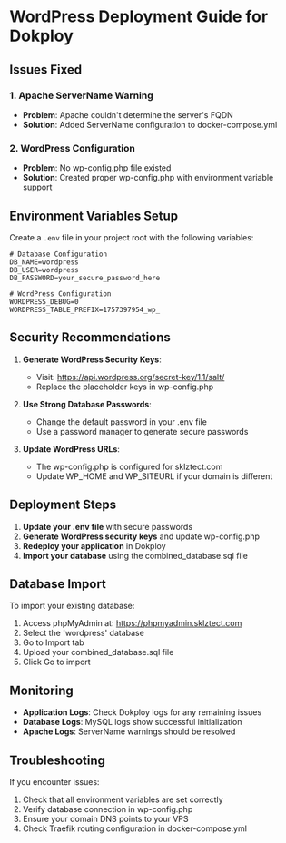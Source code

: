 # WordPress Deployment Guide for Dokploy

## Issues Fixed

### 1. Apache ServerName Warning
- **Problem**: Apache couldn't determine the server's FQDN
- **Solution**: Added ServerName configuration to docker-compose.yml

### 2. WordPress Configuration
- **Problem**: No wp-config.php file existed
- **Solution**: Created proper wp-config.php with environment variable support

## Environment Variables Setup

Create a `.env` file in your project root with the following variables:

```env
# Database Configuration
DB_NAME=wordpress
DB_USER=wordpress
DB_PASSWORD=your_secure_password_here

# WordPress Configuration
WORDPRESS_DEBUG=0
WORDPRESS_TABLE_PREFIX=1757397954_wp_
```

## Security Recommendations

1. **Generate WordPress Security Keys**:
   - Visit: https://api.wordpress.org/secret-key/1.1/salt/
   - Replace the placeholder keys in wp-config.php

2. **Use Strong Database Passwords**:
   - Change the default password in your .env file
   - Use a password manager to generate secure passwords

3. **Update WordPress URLs**:
   - The wp-config.php is configured for sklztect.com
   - Update WP_HOME and WP_SITEURL if your domain is different

## Deployment Steps

1. **Update your .env file** with secure passwords
2. **Generate WordPress security keys** and update wp-config.php
3. **Redeploy your application** in Dokploy
4. **Import your database** using the combined_database.sql file

## Database Import

To import your existing database:

1. Access phpMyAdmin at: https://phpmyadmin.sklztect.com
2. Select the 'wordpress' database
3. Go to Import tab
4. Upload your combined_database.sql file
5. Click Go to import

## Monitoring

- **Application Logs**: Check Dokploy logs for any remaining issues
- **Database Logs**: MySQL logs show successful initialization
- **Apache Logs**: ServerName warnings should be resolved

## Troubleshooting

If you encounter issues:

1. Check that all environment variables are set correctly
2. Verify database connection in wp-config.php
3. Ensure your domain DNS points to your VPS
4. Check Traefik routing configuration in docker-compose.yml
